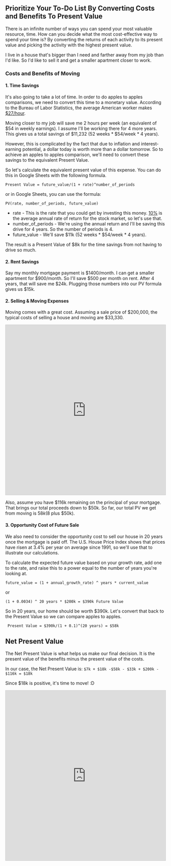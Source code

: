 ## Prioritize Your To-Do List By Converting Costs and Benefits To Present Value

There is an infinite number of ways you can spend your most valuable resource, time. How can you decide what the most cost-effective way to spend your time is? By converting the returns of each activity to its present value and picking the activity with the highest present value.

I live in a house that's bigger than I need and farther away from my job than I'd like. So I'd like to sell it and get a smaller apartment closer to work.

### Costs and Benefits of Moving

#### 1. Time Savings

It's also going to take a lot of time. In order to do apples to apples comparisons, we need to convert this time to a monetary value. According to the Bureau of Labor Statistics, the average American worker makes [$27/hour](https://www.bls.gov/news.release/empsit.t19.htm).

Moving closer to my job will save me 2 hours per week (an equivalent of $54 in weekly earnings). I assume I'll be working there for 4 more years. This gives us a total savings of $11,232 (52 weeks * $54/week * 4 years).

However, this is complicated by the fact that due to inflation and interest-earning potential, a dollar today is worth more than a dollar tomorrow. So to achieve an apples to apples comparison, we'll need to convert these savings to the equivalent Present Value.

 So let's calculate the equivalent present value of this expense. You can do this in Google Sheets with the following formula.

` Present Value = future_value/(1 + rate)^number_of_periods `

or in Google Sheets, you can use the formula:

` PV(rate, number_of_periods, future_value) `

- rate - This is the rate that you could get by investing this money.  [10%](https://www.nerdwallet.com/blog/investing/average-stock-market-return/) is the average annual rate of return for the stock market, so let's use that.
- number_of_periods - We're using the annual return and I'll be saving this drive for 4 years. So the number of periods is 4.
- future_value - We'll save $11k (52 weeks * $54/week * 4 years).

The result is a Present Value of $8k for the time savings from not having to drive so much.

#### 2. Rent Savings

Say my monthly mortgage payment is $1400/month.  I can get a smaller apartment for $900/month.  So I'll save $500 per month on rent.  After 4 years, that will save me $24k. Plugging those numbers into our PV formula gives us $15k.

#### 2. Selling & Moving Expenses
Moving comes with a great cost. Assuming a sale price of $200,000, the typical costs of selling a house and moving are $33,330.

<iframe class="airtable-embed" src="https://airtable.com/embed/shrKWs8DhDmaQi6zn?backgroundColor=yellow&viewControls=on" frameborder="0" onmousewheel="" width="100%" height="533" style="background: transparent; border: 1px solid #ccc;"></iframe>

Also, assume you have $116k remaining on the principal of your mortgage. That brings our total proceeds down to $50k.
So far, our total PV we get from moving is $58k ($8 plus $50k).

#### 3. Opportunity Cost of Future Sale

We also need to consider the opportunity cost to sell our house in 20 years once the mortgage is paid off. The U.S. House Price Index shows that prices have risen at 3.4% per year on average since 1991, so we'll use that to illustrate our calculations.

To calculate the expected future value based on your growth rate, add one to the rate, and raise this to a power equal to the number of years you're looking at.

` future_value = (1 + annual_growth_rate) ^ years * current_value `

or

` (1 + 0.0034) ^ 20 years * $200k = $390k Future Value `

So in 20 years, our home should be worth $390k.  Let's convert that back to the Present Value so we can compare apples to apples.

` Present Value = $390k/(1 + 0.1)^(20 years) = $58k`

## Net Present Value

The Net Present Value is what helps us make our final decision.  It is the present value of the benefits minus the present value of the costs. 

In our case, the Net Present Value is:
`$7k + $18k -$58k - $33k + $200k - $116k = $18k`

Since $18k is positive, it's time to move!  :D

<iframe class="airtable-embed" src="https://airtable.com/embed/shrmprxcBBETN5l1v?backgroundColor=yellow&viewControls=on" frameborder="0" onmousewheel="" width="100%" height="533" style="background: transparent; border: 1px solid #ccc;"></iframe>